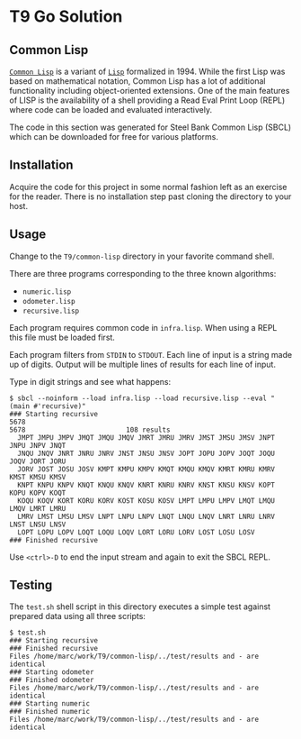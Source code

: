# T9 Go Solution

## Common Lisp

[`Common Lisp`](https://en.wikipedia.org/wiki/Common_Lisp) is a variant of
[`Lisp`](https://en.wikipedia.org/wiki/Lisp_(programming_language)) formalized in 1994.
While the first Lisp was based on mathematical notation,
Common Lisp has a lot of additional functionality including object-oriented extensions.
One of the main features of LISP is the availability of a shell providing a
Read Eval Print Loop (REPL) where code can be loaded and evaluated interactively.

The code in this section was generated for Steel Bank Common Lisp (SBCL)
which can be downloaded for free for various platforms.

## Installation

Acquire the code for this project in some normal fashion left as an exercise
for the reader.
There is no installation step past cloning the directory to your host.

## Usage

Change to the `T9/common-lisp` directory in your favorite command shell.

There are three programs corresponding to the three known algorithms:

* `numeric.lisp`
* `odometer.lisp`
* `recursive.lisp`

Each program requires common code in `infra.lisp`.
When using a REPL this file must be loaded first.

Each program filters from `STDIN` to `STDOUT`.
Each line of input is a string made up of digits.
Output will be multiple lines of results for each line of input.

Type in digit strings and see what happens:

    $ sbcl --noinform --load infra.lisp --load recursive.lisp --eval "(main #'recursive)"
    ### Starting recursive
    5678
    5678                         108 results
      JMPT JMPU JMPV JMQT JMQU JMQV JMRT JMRU JMRV JMST JMSU JMSV JNPT JNPU JNPV JNQT
      JNQU JNQV JNRT JNRU JNRV JNST JNSU JNSV JOPT JOPU JOPV JOQT JOQU JOQV JORT JORU
      JORV JOST JOSU JOSV KMPT KMPU KMPV KMQT KMQU KMQV KMRT KMRU KMRV KMST KMSU KMSV
      KNPT KNPU KNPV KNQT KNQU KNQV KNRT KNRU KNRV KNST KNSU KNSV KOPT KOPU KOPV KOQT
      KOQU KOQV KORT KORU KORV KOST KOSU KOSV LMPT LMPU LMPV LMQT LMQU LMQV LMRT LMRU
      LMRV LMST LMSU LMSV LNPT LNPU LNPV LNQT LNQU LNQV LNRT LNRU LNRV LNST LNSU LNSV
      LOPT LOPU LOPV LOQT LOQU LOQV LORT LORU LORV LOST LOSU LOSV
    ### Finished recursive


Use `<ctrl>-D` to end the input stream and again to exit the SBCL REPL.

## Testing

The `test.sh` shell script in this directory executes a simple test against prepared data
using all three scripts:

    $ test.sh 
    ### Starting recursive
    ### Finished recursive
    Files /home/marc/work/T9/common-lisp/../test/results and - are identical
    ### Starting odometer
    ### Finished odometer
    Files /home/marc/work/T9/common-lisp/../test/results and - are identical
    ### Starting numeric
    ### Finished numeric
    Files /home/marc/work/T9/common-lisp/../test/results and - are identical
